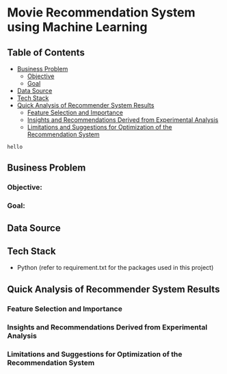 # Movie Recommendation System using Machine Learning

## Table of Contents
- [Business Problem](#business-problem)
  * [Objective](#objective)
  * [Goal](#goal)
- [Data Source](#data-source)
- [Tech Stack](#tech-stack)
- [Quick Analysis of Recommender System Results](#quick-analysis-of-recommender-system-results)
  * [Feature Selection and Importance](#feature-selection-and-importance)
  * [Insights and Recommendations Derived from Experimental Analysis](#insights-and-recommendations-derived-from-experimental-analysis)
  * [Limitations and Suggestions for Optimization of the Recommendation System](#limitations-and-suggestions-for-optimization-of-the-recommendation-system)


 




`hello`


## Business Problem
### Objective:
### Goal:

## Data Source

## Tech Stack
- Python (refer to requirement.txt for the packages used in this project)

## Quick Analysis of Recommender System Results
### Feature Selection and Importance
### Insights and Recommendations Derived from Experimental Analysis
### Limitations and Suggestions for Optimization of the Recommendation System

